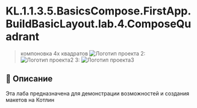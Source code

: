 # KL.1.1.3.5.BasicsCompose.FirstApp.BuildBasicLayout.lab.4.ComposeQuadrant
>компоновка 4х квадратов
![Логотип проекта](https://developer.android.com/static/codelabs/basic-android-kotlin-compose-composables-practice-problems/img/c0c70117bbd3b5b5_1440.png )
>2:
![Логотип проекта2](https://developer.android.com/static/codelabs/basic-android-kotlin-compose-composables-practice-problems/img/5b11c91ad6a356eb_1440.png )
>3:
![Логотип проекта3](https://developer.android.com/static/codelabs/basic-android-kotlin-compose-composables-practice-problems/img/e6befaa575985819_1440.png )



## 📌 Описание
Эта лаба предназначена для демонстрации возможностей и создания макетов
на Котлин
